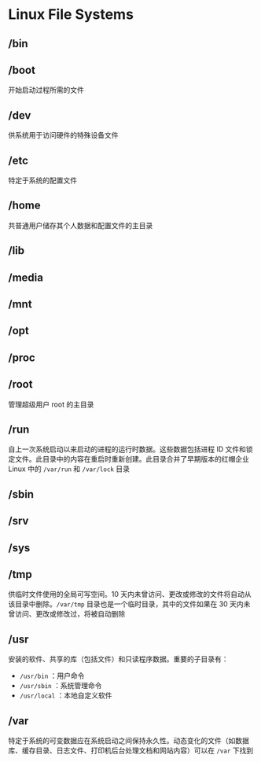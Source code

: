 # Linux File Systems

## /bin

## /boot

开始启动过程所需的文件

## /dev

供系统用于访问硬件的特殊设备文件

## /etc

特定于系统的配置文件

## /home

共普通用户储存其个人数据和配置文件的主目录

## /lib

## /media

## /mnt

## /opt

## /proc

## /root

管理超级用户 root 的主目录

## /run

自上一次系统启动以来启动的进程的运行时数据。这些数据包括进程 ID 文件和锁定文件。此目录中的内容在重启时重新创建。此目录合并了早期版本的红帽企业 Linux 中的 `/var/run` 和 `/var/lock` 目录

## /sbin

## /srv

## /sys

## /tmp

供临时文件使用的全局可写空间。10 天内未曾访问、更改或修改的文件将自动从该目录中删除。`/var/tmp` 目录也是一个临时目录，其中的文件如果在 30 天内未曾访问、更改或修改过，将被自动删除

## /usr

安装的软件、共享的库（包括文件）和只读程序数据。重要的子目录有：

- `/usr/bin` ：用户命令
- `/usr/sbin` ：系统管理命令
- `/usr/local` ：本地自定义软件

## /var

特定于系统的可变数据应在系统启动之间保持永久性。动态变化的文件（如数据库、缓存目录、日志文件、打印机后台处理文档和网站内容）可以在 `/var` 下找到
